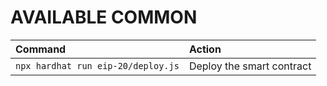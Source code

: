 # AVAILABLE COMMON

| Command          | Action                                                                         |
| :--------------- | :----------------------------------------------------------------------------- |
| `npx hardhat run eip-20/deploy.js`   | Deploy the smart contract                                                          |
